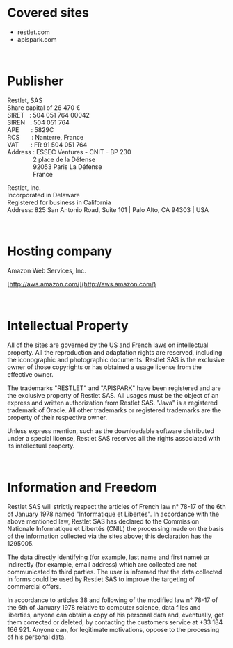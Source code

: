 # Covered sites

-   restlet.com
-   apispark.com

<br>

# Publisher

Restlet, SAS  
Share capital of 26 470 €  
SIRET&nbsp;&nbsp; : 504 051 764 00042  
SIREN&nbsp;&nbsp; : 504 051 764  
APE&nbsp;&nbsp;&nbsp;&nbsp;&nbsp;&nbsp; : 5829C  
RCS&nbsp;&nbsp;&nbsp;&nbsp;&nbsp;&nbsp; : Nanterre, France  
VAT&nbsp;&nbsp;&nbsp;&nbsp;&nbsp;&nbsp; : FR 91 504 051 764  
Address : ESSEC Ventures - CNIT - BP 230  
&nbsp;&nbsp;&nbsp;&nbsp;&nbsp;&nbsp;&nbsp;&nbsp;&nbsp;&nbsp;&nbsp;&nbsp;&nbsp;&nbsp; 2 place de la Défense   
&nbsp;&nbsp;&nbsp;&nbsp;&nbsp;&nbsp;&nbsp;&nbsp;&nbsp;&nbsp;&nbsp;&nbsp;&nbsp;&nbsp; 92053 Paris La Défense   
&nbsp;&nbsp;&nbsp;&nbsp;&nbsp;&nbsp;&nbsp;&nbsp;&nbsp;&nbsp;&nbsp;&nbsp;&nbsp;&nbsp; France  

Restlet, Inc.  
Incorporated in Delaware  
Registered for business in California  
Address: 825 San Antonio Road, Suite 101 | Palo Alto, CA 94303 | USA  

<br>

# Hosting company

Amazon Web Services, Inc.

[http://aws.amazon.com/](http://aws.amazon.com/)

<br>

# Intellectual Property

All of the sites are governed by the US and French laws on intellectual
property. All the reproduction and adaptation rights are reserved,
including the iconographic and photographic documents. Restlet SAS is
the exclusive owner of those copyrights or has obtained a usage license
from the effective owner.

The trademarks "RESTLET" and "APISPARK" have been registered and are the
exclusive property of Restlet SAS. All usages must be the object of an
express and written authorization from Restlet SAS. "Java" is a
registered trademark of Oracle. All other trademarks or registered
trademarks are the property of their respective owner.

Unless express mention, such as the downloadable software distributed
under a special license, Restlet SAS reserves all the rights associated
with its intellectual property.

<br>

# Information and Freedom

Restlet SAS will strictly respect the articles of French law n° 78-17 of
the 6th of January 1978 named "Informatique et Libertés". In accordance
with the above mentioned law, Restlet SAS has declared to the Commission
Nationale Informatique et Libertés (CNIL) the processing made on the
basis of the information collected via the sites above; this declaration
has the 1295005.

The data directly identifying (for example, last name and first name) or
indirectly (for example, email address) which are collected are not
communicated to third parties. The user is informed that the data
collected in forms could be used by Restlet SAS to improve the targeting
of commercial offers.

In accordance to articles 38 and following of the modified law n° 78-17
of the 6th of January 1978 relative to computer science, data files and
liberties, anyone can obtain a copy of his personal data and,
eventually, get them corrected or deleted, by contacting the customers
service at +33 184 166 921. Anyone can, for legitimate motivations,
oppose to the processing of his personal data.
